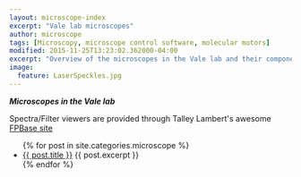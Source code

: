 ```yaml
---
layout: microscope-index
excerpt: "Vale lab microscopes"
author: microscope
tags: [Microscopy, microscope control software, molecular motors]
modified: 2015-11-25T13:23:02.362000-04:00
excerpt: "Overview of the microscopes in the Vale lab and their components."
image:
  feature: LaserSpeckles.jpg
---
```

***Microscopes in the Vale lab*** 

Spectra/Filter viewers are provided through Talley Lambert's awesome [FPBase site](https://fpbase.org)

<ul>
   {% for post in site.categories.microscope %}
   <li>
      <a href="{{ site.url }}{{ post.url }}">{{ post.title }}</a>
      {{ post.excerpt }}
   </li>
   {% endfor %}
</ul>

